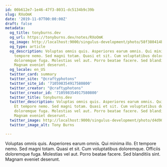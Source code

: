 ```yaml
---
id: 00b612e7-1e46-47f3-8031-dc5134b9c39b
slug: RXoOmK
date: '2019-11-07T00:00:00Z'
draft: false
metadata:
  og_title: tonyburns.dev
  og_url: https://tonyburns.dev/notes/RXoOmK
  og_image: http://localhost:9000/singulus-development/photo/58f380414bbd67653d0fe2bf14b4ece0.jpeg
  og_type: article
  og_description: Voluptas omnis quis. Asperiores earum omnis. Qui minima illo. Et
    tempore nemo. Sed magni totam. Quasi et sit. Cum voluptatibus doloremque. Officiis
    doloremque fuga. Molestias vel aut. Porro beatae facere. Sed blanditiis sint.
    Magnam eveniet deserunt.
  og_locale: en_US
  twitter_card: summary
  twitter_site: "@craftyphotons"
  twitter_site_id: '710598354917580800'
  twitter_creator: "@craftyphotons"
  twitter_creator_id: '710598354917580800'
  twitter_title: tonyburns.dev
  twitter_description: Voluptas omnis quis. Asperiores earum omnis. Qui minima illo.
    Et tempore nemo. Sed magni totam. Quasi et sit. Cum voluptatibus doloremque. Officiis
    doloremque fuga. Molestias vel aut. Porro beatae facere. Sed blanditiis sint.
    Magnam eveniet deserunt.
  twitter_image: http://localhost:9000/singulus-development/photo/d4d90e1ca63a3a7341caeb48014d2739.jpeg
  twitter_image_alt: Tony Burns

---
```


Voluptas omnis quis. Asperiores earum omnis. Qui minima illo. Et tempore nemo. Sed magni totam. Quasi et sit. Cum voluptatibus doloremque. Officiis doloremque fuga. Molestias vel aut. Porro beatae facere. Sed blanditiis sint. Magnam eveniet deserunt.
